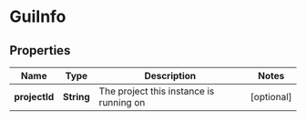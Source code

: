 

# GuiInfo



## Properties

| Name | Type | Description | Notes |
|------------ | ------------- | ------------- | -------------|
|**projectId** | **String** | The project this instance is running on |  [optional] |



